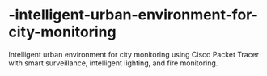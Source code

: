 # -intelligent-urban-environment-for-city-monitoring
Intelligent urban environment for city monitoring using Cisco Packet Tracer with smart surveillance, intelligent lighting, and fire monitoring.
